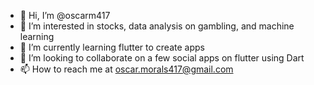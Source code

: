 - 👋 Hi, I’m @oscarm417
- 👀 I’m interested in stocks, data analysis on gambling, and machine learning
- 🌱 I’m currently learning flutter to create apps
- 💞️ I’m looking to collaborate on a few social apps on flutter using Dart
- 📫 How to reach me at oscar.morals417@gmail.com 

<!---
oscarm417/oscarm417 is a ✨ special ✨ repository because its `README.md` (this file) appears on your GitHub profile.
You can click the Preview link to take a look at your changes.
--->
